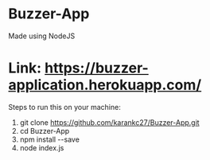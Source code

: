 # Buzzer-App
Made using NodeJS
# Link: https://buzzer-application.herokuapp.com/

Steps to run this on your machine:
1. git clone https://github.com/karankc27/Buzzer-App.git
2. cd Buzzer-App
3. npm install --save
4. node index.js
